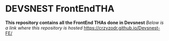 # DEVSNEST FrontEndTHA
**This repository contains all the FrontEnd THAs done in Devsnest**
*Below is a link where this repository is hosted*
https://crzyzodr.github.io/Devsnest-FE/